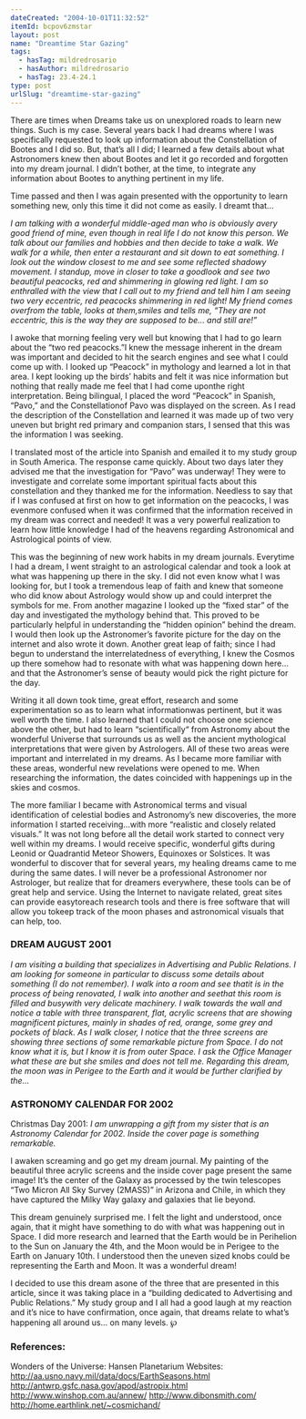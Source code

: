 ```yaml
---
dateCreated: "2004-10-01T11:32:52"
itemId: bcpov6zmstar
layout: post
name: "Dreamtime Star Gazing"
tags:
  - hasTag: mildredrosario
  - hasAuthor: mildredrosario
  - hasTag: 23.4-24.1
type: post
urlSlug: "dreamtime-star-gazing"
---
```


There are times when Dreams take us on unexplored roads to learn new things. Such is my case. Several years back I had dreams where I was specifically requested to look up information about the Constellation of Bootes and I did so. But, that’s all I did; I learned a few details about what Astronomers knew then about Bootes and let it go recorded and forgotten into my dream journal. I didn’t bother, at the time, to integrate any information about Bootes to anything pertinent in my life.

Time passed and then I was again presented with the opportunity to learn something new, only this time it did not come as easily. I dreamt that...

*I am talking with a wonderful middle-aged man who is obviously avery good friend of mine, even though in real life I do not know this person. We talk about our families and hobbies and then decide to take a walk. We walk for a while, then enter a restaurant and sit down to eat something. I look out the window closest to me and see some reflected shadowy movement. I standup, move in closer to take a goodlook and see two beautiful peacocks, red and shimmering in glowing red light. I am so enthralled with the view that I call out to my friend and tell him I am seeing two very eccentric, red peacocks shimmering in red light! My friend comes overfrom the table, looks at them,smiles and tells me, “They are not eccentric, this is the way they are supposed to be... and still are!”*

I awoke that morning feeling very well but knowing that I had to go learn about the “two red peacocks.”I knew the message inherent in the dream was important and decided to hit the search engines and see what I could come up with. I looked up “Peacock” in mythology and learned a lot in that area. I kept looking up the birds’ habits and felt it was nice information but nothing that really made me feel that I had come uponthe right interpretation. Being bilingual, I placed the word “Peacock” in Spanish, “Pavo,” and the Constellationof Pavo was displayed on the screen. As I read the description of the Constellation and learned it was made up of two very uneven but bright red primary and companion stars, I sensed that this was the information I was seeking.

I translated most of the article into Spanish and emailed it to my study group in South America. The response came quickly. About two days later they advised me that the investigation for “Pavo” was underway! They were to investigate and correlate some important spiritual facts about this constellation and they thanked me for the information. Needless to say that if I was confused at first on how to get information on the peacocks, I was evenmore confused when it was confirmed that the information received in my dream was correct and needed! It was a very powerful realization to learn how little knowledge I had of the heavens regarding Astronomical and Astrological points of view.

This was the beginning of new work habits in my dream journals. Everytime I had a dream, I went straight to an astrological calendar and took a look at what was happening up there in the sky. I did not even know what I was looking for, but I took a tremendous leap of faith and knew that someone who did know about Astrology would show up and could interpret the symbols for me. From another magazine I looked up the “fixed star” of the day and investigated the mythology behind that. This proved to be particularly helpful in understanding the “hidden opinion” behind the dream. I would then look up the Astronomer’s favorite picture for the day on the internet and also wrote it down. Another great leap of faith; since I had begun to understand the interrelatedness of everything, I knew the Cosmos up there somehow had to resonate with what was happening down here... and that the Astronomer’s sense of beauty would pick the right picture for the day.

Writing it all down took time, great effort, research and some experimentation so as to learn what informationwas pertinent, but it was well worth the time. I also learned that I could not choose one science above the other, but had to learn “scientifically“ from Astronomy about the wonderful Universe that surrounds us as well as the ancient mythological interpretations that were given by Astrologers. All of these two areas were important and interrelated in my dreams. As I became more familiar with these areas, wonderful new revelations were opened to me. When researching the information, the dates coincided with happenings up in the skies and cosmos.

The more familiar I became with Astronomical terms and visual identification of celestial bodies and Astronomy’s new discoveries, the more information I started receiving...with more “realistic and closely related visuals.” It was not long before all the detail work started to connect very well within my dreams. I would receive specific, wonderful gifts during Leonid or Quadrantid Meteor Showers, Equinoxes or Solstices. It was wonderful to discover that for several years, my healing dreams came to me during the same dates. I will never be a professional Astronomer nor Astrologer, but realize that for dreamers everywhere, these tools can be of great help and service. Using the Internet to navigate related, great sites can provide easytoreach research tools and there is free software that will allow you tokeep track of the moon phases and astronomical visuals that can help, too.

### DREAM AUGUST 2001

*I am visiting a building that specializes in Advertising and Public Relations. I am looking for someone in particular to discuss some details about something (I do not remember). I walk into a room and see thatit is in the process of being renovated, I walk into another and seethat this room is filled and busywith very delicate machinery. I walk towards the wall and notice a table with three transparent, flat, acrylic screens that are showing magnificent pictures, mainly in shades of red, orange, some grey and pockets of black. As I walk closer, I notice that the three screens are showing three sections of some remarkable picture from Space. I do not know what it is, but I know it is from outer Space. I ask the Office Manager what these are but she smiles and does not tell me. Regarding this dream, the moon was in Perigee to the Earth and it would be further clarified by the...*

### ASTRONOMY CALENDAR FOR 2002

Christmas Day 2001: *I am unwrapping a gift from my sister that is an Astronomy Calendar for 2002. Inside the cover page is something remarkable.*

I awaken screaming and go get my dream journal. My painting of the beautiful three acrylic screens and the inside cover page present the same image! It’s the center of the Galaxy as processed by the twin telescopes “Two Micron All Sky Survey (2MASS)” in Arizona and Chile, in which they have captured the Milky Way galaxy and galaxies that lie beyond.

This dream genuinely surprised me. I felt the light and understood, once again, that it might have something to do with what was happening out in Space. I did more research and learned that the Earth would be in Perihelion to the Sun on January the 4th, and the Moon would be in Perigee to the Earth on January 10th. I understood then the uneven sized knobs could be representing the Earth and Moon. It was a wonderful dream!

I decided to use this dream asone of the three that are presented in this article, since it was taking place in a “building dedicated to Advertising and Public Relations.” My study group and I all had a good laugh at my reaction and it’s nice to have confirmation, once again, that dreams relate to what’s happening all around us... on many levels. ℘

### References:

Wonders of the Universe: Hansen Planetarium
Websites: http://aa.usno.navy.mil/data/docs/EarthSeasons.html
http://antwrp.gsfc.nasa.gov/apod/astropix.html
http://www.winshop.com.au/annew/
http://www.dibonsmith.com/
http://home.earthlink.net/~cosmichand/
